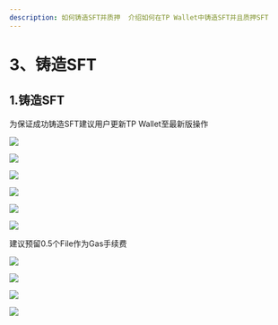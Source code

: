 ```yaml
---
description: 如何铸造SFT并质押  介绍如何在TP Wallet中铸造SFT并且质押SFT
---
```


# 3、铸造SFT

## 1.铸造SFT

为保证成功铸造SFT建议用户更新TP Wallet至最新版操作

![](https://lh3.googleusercontent.com/ET\_x1zCa\_pJzLPwGjz7r3hlGRIU6IdRyAWJh-St6hf55V3sSzfnxmXmhBUzW2TDSmRz1EMMmKGsNhiXTW6x5B9qOTyaAcIoWLB8DyBzo15GCmHtkEr\_c31LL5hE\_eRO7xXguh5Zh4u5WurDx4W3I2NU)

![](https://lh3.googleusercontent.com/\_nnmtH2K5rdA8ZBwjhevlT02gexZ0\_xnqMd2T3bBkTO78PAfrr0y-fkdgOfpAdJin9zk-NgO-eWO4GxZ-zHWAW\_qLbbmJzvd0CqpjsdYNn1XlF3DvhMYtPdYfGPMUqXAMfuWyoPBg5Bz1313fKMv1y8)

![](https://lh6.googleusercontent.com/sZ9cbR1lmGDrs70nd3C2KN-AKSc3HGpaeFuse89nuWF52XOHMgjjdoBMWiiX3gqerTYkesBBcBts1cFuR5NsC4ZV9LDev2V-MYQFGNXcX\_ww-aprBToKqK1bv8oWuFhnOItn4ixY4NJMr5HJyohI0-Q)

![](https://lh4.googleusercontent.com/itaxiNfZQi5gTs-2UnWxD92aWGHW71GbE1eV3RbCJL-dAfPEqXxxC0CIwCQGgDO-i2nGAqr3dzyqbN9x\_YrsH\_kCEAk8bG8BF\_r1jGHhi-RVDlMtkxGb4E\_00PmWcZ8fOSaKYtNvYi51mZsUP0XoYaE)

![](https://lh5.googleusercontent.com/uHcNZzGbB9SXgaauJTW\_StpfBhM-3-3s0jrunIYFkakecR5M-Jiptkm1JQnU8nkCB0nmHB3\_AwAgvdTnOfBE8P3S1V2r6RkmmR1rpuMSBIZL2B1b9A74F8vdIHy2ty1iT2CHuUE5m\_S9V\_sEI\_\_83p8)

![](https://lh6.googleusercontent.com/6pH8Q-rIf7Dv15kbx7piK85Vw027gunELH2VhX\_zmYa6MYXujapfib\_WBo3C5vNIpv1MEba4TDDUSbuzrpOREbqw9Dj6LcL4xCY1gJKJVOl0zZ50o\_Kg3bX8DlpAMXonUnWUvhhZhfyx2YHYNo6PXvw)

建议预留0.5个File作为Gas手续费

![](https://lh5.googleusercontent.com/yU\_IEWy2-rBk5YcsCeaTmQhrQkmKFOSjZBv8pWbLItwRtC1NXWAbJtPBJ1BWLD0kPC1jrgfp1xYYzSAtqz2D\_5U2adxmco8xZ9UH9GcsSC6QG76ha4WPxhQL5vZvu2afZbQCGfBlVafu-1QgYRG2bDg)

![](https://lh5.googleusercontent.com/B8EInn5k49sQBP8Ki7yIUK6-EjdgmmG9QeuvdJLv4NlkgyeXTSxwcEkyqa0nGEq56sFgwxG4Yzs2u2FTDW\_Ha71u8dxitV12J5W70pXqZIU4RzsYqSkRIf-3VNrxMTTKswJGUE5k-fXIil8Bq6XiAOY)

![](https://lh5.googleusercontent.com/dUnYX16qtPcPPIK8YqqP\_wDXrdVbPvD6uwqfU-j9FLmX-4wNv6ctO\_Ywqv3pa-klNnZMA3LC2nRe4FAGsCrYTUjP0kTitqBiachDkUZDjXtXPoYL2EvZ4FzdEuyXfoLmyK\_gNMPIgkhsLzRVsE9aTgg)

![](https://lh3.googleusercontent.com/Xop2UT16M6aEgswYRl\_wMMMxaS4tJC-5Fv43SBSDgIIOI3zpbhLo37biT8uR4bLmRoDSPmHhvnT67DwDey4BZ2FSK9-4Jl6zlngGrk-0Jm5cVbNnBiEBHaq7S71\_SlenxEJDkHAIho1DJkbzFDkCX0o)











